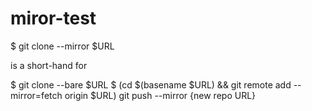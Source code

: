 # miror-test

$ git clone --mirror $URL


is a short-hand for

$ git clone --bare $URL
$ (cd $(basename $URL) && git remote add --mirror=fetch origin $URL)
git push --mirror {new repo URL}
